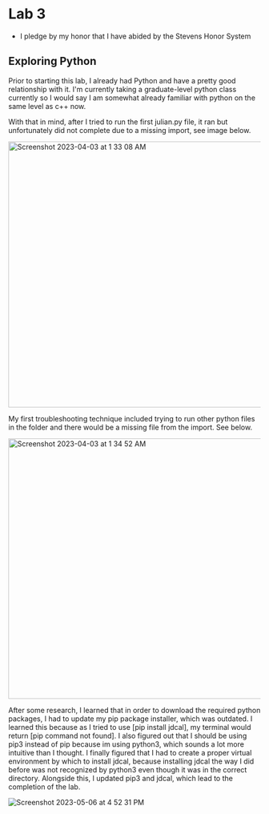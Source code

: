 # Lab 3
  - I pledge by my honor that I have abided by the Stevens Honor System

## Exploring Python 

Prior to starting this lab, I already had Python and have a pretty good relationship with it. I'm currently taking a graduate-level python class currently so I would say I am somewhat already familiar with python on the same level as c++ now. 

With that in mind, after I tried to run the first julian.py file, it ran but unfortunately did not complete due to a missing import, see image below.

<img width="531" alt="Screenshot 2023-04-03 at 1 33 08 AM" src="https://user-images.githubusercontent.com/98351265/229419853-efb8c72d-3f98-4ba0-84a4-ce643c472bed.png">

My first troubleshooting technique included trying to run other python files in the folder and there would be a missing file from the import.  See below.

<img width="520" alt="Screenshot 2023-04-03 at 1 34 52 AM" src="https://user-images.githubusercontent.com/98351265/229420262-cfe1583d-40cd-47ad-81d7-9015a666c8d2.png">

After some research, I learned that in order to download the required python packages, I had to update my pip package installer, which was outdated. I learned this because as I tried to use [pip install jdcal], my terminal would return [pip command not found]. I also figured out that I should be using pip3 instead of pip because im using python3, which sounds a lot more intuitive than I thought. I finally figured that I had to create a proper virtual environment by which to install jdcal, because installing jdcal the way I did before was not recognized by python3 even though it was in the correct directory. Alongside this, I updated pip3 and jdcal, which lead to the completion of the lab. 

![Screenshot 2023-05-06 at 4 52 31 PM](https://user-images.githubusercontent.com/98351265/236646222-c7c0a6a1-d139-4771-92bd-e77cd018821a.png)


